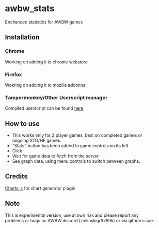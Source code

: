 # awbw_stats
Enchanced statistics for AWBW games

## Installation
### Chrome
Working on adding it to chrome webstore

### Firefox
Wokring on adding it to mozilla addonns

### Tampermonkey/Other Userscript manager
Compiled userscript can be found [here](https://github.com/zielinskigr/awbw_stats/raw/main/dist/advanced_stats.user.js)
## How to use
- This works only for 2 player games, best on completed games or ongoing STD/HF games.
- "Stats" button has been added to game controls on its left
- Click
- Wait for game data to fetch from the server
- See graph data, using menu controls to switch between graphs.

## Credits
[Charts.js](https://www.chartjs.org/) for chart generator plugin

## Note
This is experimental version, use at own risk and please report any problems or bugs on AWBW discord (zielinskigr#7895) or via github issue.
